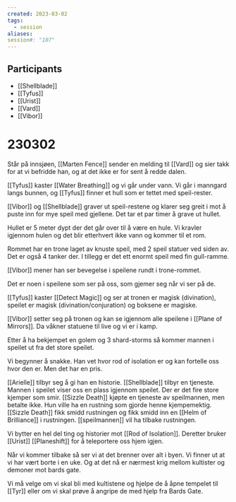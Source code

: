 ```yaml
---
created: 2023-03-02
tags:
  - session
aliases: 
session#: "107"
---
```


## Participants
- [[Shellblade]]
- [[Tyfus]]
- [[Urist]]
- [[Vard]]
- [[Vibor]]

# 230302
Står på innsjøen, [[Marten Fence]] sender en melding til [[Vard]] og sier takk for at vi befridde han, og at det ikke er for sent å redde dalen.

[[Tyfus]] kaster [[Water Breathing]] og vi går under vann. Vi går i manngard langs bunnen, og [[Tyfus]] finner et hull som er tettet med speil-rester. 

[[Vibor]] og [[Shellblade]] graver ut speil-restene og klarer seg greit i mot å puste inn for mye speil med gjellene. Det tar et par timer å grave ut hullet.

Hullet er 5 meter dypt der det går over til å være en hule. Vi kravler igjennom hulen og det blir etterhvert ikke vann og kommer til et rom.

Rommet har en trone laget av knuste speil, med 2 speil statuer ved siden av. Det er også 4 tanker der. I tillegg er det ett enormt speil med fin gull-ramme.

[[Vibor]] mener han ser bevegelse i speilene rundt i trone-rommet. 

Det er noen i speilene som ser på oss, som gjemer seg når vi ser på de.

[[Tyfus]] kaster [[Detect Magic]] og ser at tronen er magisk (divination), speilet er magisk (divination/conjuration) og boksene er magiske.

[[Vibor]] setter seg på tronen og kan se igjennom alle speilene i [[Plane of Mirrors]]. Da våkner statuene til live og vi er i kamp.

Etter å ha bekjempet en golem og 3 shard-storms så kommer mannen i speilet ut fra det store speilet. 

Vi begynner å snakke. Han vet hvor rod of isolation er og kan fortelle oss hvor den er. Men det har en pris.

[[Arielle]] tilbyr seg å gi han en historie. [[Shellblade]] tilbyr en tjeneste. Mannen i speilet viser oss en plass igjennom speilet. Der er det fire store kjemper som smir. [[Sizzle Death]] kjøpte en tjeneste av speilmannen, men betalte ikke. Hun ville ha en rustning som gjorde henne kjempemektig. [[Sizzle Death]] fikk smidd rustningen og fikk smidd inn en [[Helm of Brilliance]] i rustningen. [[speilmannen]] vil ha tilbake rustningen. 

Vi bytter en hel del ting og historier mot [[Rod of Isolation]]. Deretter bruker [[Urist]] [[Planeshift]] for å teleportere oss hjem igjen.

Når vi kommer tilbake så ser vi at det brenner over alt i byen. Vi finner ut at vi har vært borte i en uke. Og at det nå er nærmest krig mellom kultister og demoner mot bards gate.

Vi må velge om vi skal bli med kultistene og hjelpe de å åpne tempelet til [[Tyr]] eller om vi skal prøve å angripe de med hjelp fra Bards Gate.
